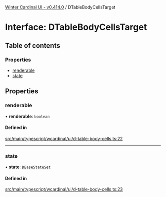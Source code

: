 [Winter Cardinal UI - v0.414.0](../index.md) / DTableBodyCellsTarget

# Interface: DTableBodyCellsTarget

## Table of contents

### Properties

- [renderable](DTableBodyCellsTarget.md#renderable)
- [state](DTableBodyCellsTarget.md#state)

## Properties

### renderable

• **renderable**: `boolean`

#### Defined in

[src/main/typescript/wcardinal/ui/d-table-body-cells.ts:22](https://github.com/winter-cardinal/winter-cardinal-ui/blob/v0.414.0/src/main/typescript/wcardinal/ui/d-table-body-cells.ts#L22)

___

### state

• **state**: [`DBaseStateSet`](DBaseStateSet.md)

#### Defined in

[src/main/typescript/wcardinal/ui/d-table-body-cells.ts:23](https://github.com/winter-cardinal/winter-cardinal-ui/blob/v0.414.0/src/main/typescript/wcardinal/ui/d-table-body-cells.ts#L23)
